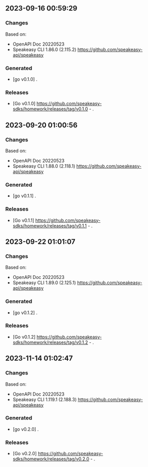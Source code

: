 

## 2023-09-16 00:59:29
### Changes
Based on:
- OpenAPI Doc 20220523 
- Speakeasy CLI 1.86.0 (2.115.2) https://github.com/speakeasy-api/speakeasy
### Generated
- [go v0.1.0] .
### Releases
- [Go v0.1.0] https://github.com/speakeasy-sdks/homework/releases/tag/v0.1.0 - .

## 2023-09-20 01:00:56
### Changes
Based on:
- OpenAPI Doc 20220523 
- Speakeasy CLI 1.88.0 (2.118.1) https://github.com/speakeasy-api/speakeasy
### Generated
- [go v0.1.1] .
### Releases
- [Go v0.1.1] https://github.com/speakeasy-sdks/homework/releases/tag/v0.1.1 - .

## 2023-09-22 01:01:07
### Changes
Based on:
- OpenAPI Doc 20220523 
- Speakeasy CLI 1.89.0 (2.125.1) https://github.com/speakeasy-api/speakeasy
### Generated
- [go v0.1.2] .
### Releases
- [Go v0.1.2] https://github.com/speakeasy-sdks/homework/releases/tag/v0.1.2 - .

## 2023-11-14 01:02:47
### Changes
Based on:
- OpenAPI Doc 20220523 
- Speakeasy CLI 1.119.1 (2.188.3) https://github.com/speakeasy-api/speakeasy
### Generated
- [go v0.2.0] .
### Releases
- [Go v0.2.0] https://github.com/speakeasy-sdks/homework/releases/tag/v0.2.0 - .